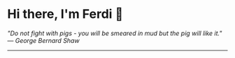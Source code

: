 <h1>Hi there, I'm Ferdi 👋</h1>

<p><em>
  "Do not fight with pigs - you will be smeared in mud but the pig will like it." — George Bernard Shaw
</em></p>

---
